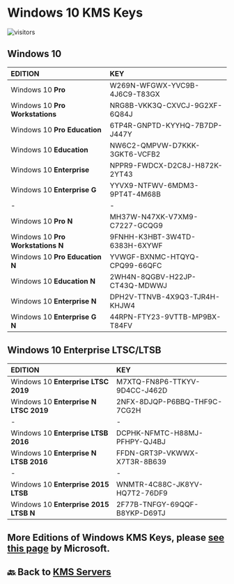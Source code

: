 # Windows 10 KMS Keys

![visitors](https://visitor-badge.laobi.icu/badge?page_id=tony-aptx4869.win10kmskeys)

## Windows 10

EDITION | KEY
:-|:-
Windows 10 **Pro** | W269N-WFGWX-YVC9B-4J6C9-T83GX
Windows 10 **Pro Workstations** | NRG8B-VKK3Q-CXVCJ-9G2XF-6Q84J
Windows 10 **Pro Education** | 6TP4R-GNPTD-KYYHQ-7B7DP-J447Y
Windows 10 **Education** | NW6C2-QMPVW-D7KKK-3GKT6-VCFB2
Windows 10 **Enterprise** | NPPR9-FWDCX-D2C8J-H872K-2YT43
Windows 10 **Enterprise G** | YYVX9-NTFWV-6MDM3-9PT4T-4M68B
-|-
Windows 10 **Pro N** | MH37W-N47XK-V7XM9-C7227-GCQG9
Windows 10 **Pro Workstations N** | 9FNHH-K3HBT-3W4TD-6383H-6XYWF
Windows 10 **Pro Education N** | YVWGF-BXNMC-HTQYQ-CPQ99-66QFC
Windows 10 **Education N** | 2WH4N-8QGBV-H22JP-CT43Q-MDWWJ
Windows 10 **Enterprise N** | DPH2V-TTNVB-4X9Q3-TJR4H-KHJW4
Windows 10 **Enterprise G N** | 44RPN-FTY23-9VTTB-MP9BX-T84FV

## Windows 10 Enterprise LTSC/LTSB

EDITION | KEY
:-|:-
Windows 10 **Enterprise LTSC 2019** | M7XTQ-FN8P6-TTKYV-9D4CC-J462D
Windows 10 **Enterprise N LTSC 2019** | 2NFX-8DJQP-P6BBQ-THF9C-7CG2H
-|-
Windows 10 **Enterprise LTSB 2016** | DCPHK-NFMTC-H88MJ-PFHPY-QJ4BJ
Windows 10 **Enterprise N LTSB 2016** | FFDN-GRT3P-VKWWX-X7T3R-8B639
-|-
Windows 10 **Enterprise 2015 LTSB** | WNMTR-4C88C-JK8YV-HQ7T2-76DF9
Windows 10 **Enterprise 2015 LTSB N** | 2F77B-TNFGY-69QQF-B8YKP-D69TJ

## **More Editions of Windows KMS Keys, please [see this page](https://docs.microsoft.com/en-us/windows-server/get-started/kmsclientkeys) by Microsoft.**

## 🔙 Back to [KMS Servers](./kms_servers.md)
